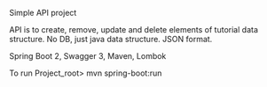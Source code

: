 Simple API project

API is to create, remove, update and delete elements of tutorial data structure. 
No DB, just java data structure. 
JSON format.

Spring Boot 2, Swagger 3, Maven, Lombok

To run
Project_root> mvn spring-boot:run
